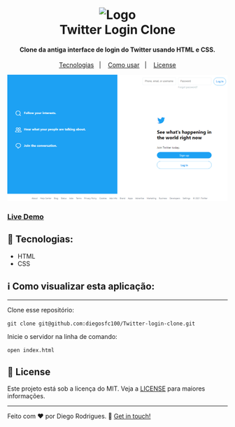 <h1 align="center">
<img src="https://www.freepnglogos.com/uploads/twitter-logo-png/twitter-message-chat-inbox-png-logo-26.png" alt="Logo" width="25%"/>
<br>
Twitter Login Clone
</h1>

<h4 align="center">
Clone da antiga interface de login do Twitter usando HTML e CSS.
</h4>

<p align="center">
  <a href="#rocket-tecnologias">Tecnologias</a>&nbsp;&nbsp;&nbsp;|&nbsp;&nbsp;&nbsp;
  <a href="#information_source-como-usar">Como usar</a>&nbsp;&nbsp;&nbsp;|&nbsp;&nbsp;&nbsp;
  <a href="#memo-license">License</a>
</p>

<p align="center">
  <img alt="print" src="/img/print.png">
</p>

### [Live Demo](https://diegosfc100.github.io/Twitter-login-clone/)

:rocket: Tecnologias:
-----------------
- HTML
- CSS

## :information_source: Como visualizar esta aplicação:
--------------------
Clone esse repositório:
```shell
git clone git@github.com:diegosfc100/Twitter-login-clone.git
```

Inicie o servidor na linha de comando:
```shell
open index.html
```

## :memo: License

Este projeto está sob a licença do MIT. Veja a [LICENSE](https://github.com/diegosfc100/Twitter-login-clone/blob/master/LICENSE) para maiores informações.

-----------------

Feito com ♥ por Diego Rodrigues. :wave: [Get in touch!](https://www.linkedin.com/in/dgorodrigues7/)

